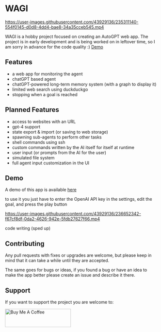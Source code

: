 # WAGI


https://user-images.githubusercontent.com/43929136/235311140-554f0145-d0d8-4dd4-bae8-34a35cceb545.mp4


WAGI is a hobby project focused on creating an AutoGPT web app.
The project is in early development and is being worked on in leftover time, so I am sorry in advance for the code quality :)
[Demo](https://wagi.woltvint.net)

## Features

- a web app for monitoring the agent
- chatGPT based agent
- chatGPT-powered long-term memory system (with a graph to display it)
- limited web search using duckduckgo
- stopping when a goal is reached

## Planned Features

- access to websites with an URL
- gpt-4 support
- state export & import (or saving to web storage)
- spawning sub-agents to perform other tasks
- shell commands using ssh
- custom commands written by the AI itself for itself at runtime
- user input (or prompts from the AI for the user)
- simulated file system 
- full agent input customization in the UI


## Demo

A demo of this app is available [here](https://wagi.woltvint.net) 

to use it you just have to enter the OpenAI API key in the settings, edit the goal, and press the play button




https://user-images.githubusercontent.com/43929136/236652342-f67cf8df-0da2-4626-942e-5fdb27627f66.mp4

code writing (sped up)



## Contributing

Any pull requests with fixes or upgrades are welcome, but please keep in mind that it can take a while until they are accepted.

The same goes for bugs or ideas, if you found a bug or have an idea to make the app better please create an issue and describe it there.

## Support

If you want to support the project you are welcome to:

<a href="https://www.buymeacoffee.com/woltvint" target="_blank"><img src="https://cdn.buymeacoffee.com/buttons/v2/default-red.png" alt="Buy Me A Coffee" style="height: 60px !important;width: 217px !important;" ></a>
